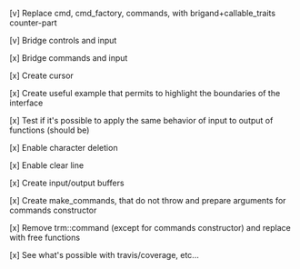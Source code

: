 
[v] Replace cmd, cmd_factory, commands, with brigand+callable_traits counter-part

[v] Bridge controls and input

[x] Bridge commands and input

[x] Create cursor

[x] Create useful example that permits to highlight the boundaries of the interface

[x] Test if it's possible to apply the same behavior of input to output of functions (should be)

[x] Enable character deletion

[x] Enable clear line

[x] Create input/output buffers

[x] Create make_commands, that do not throw and prepare arguments for commands constructor

[x] Remove trm::command (except for commands constructor) and replace with free functions

[x] See what's possible with travis/coverage, etc...
